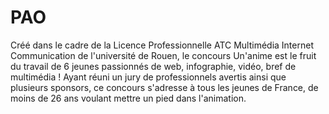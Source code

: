 # PAO #


Créé dans le cadre de la Licence Professionnelle ATC Multimédia Internet Communication de l'université de Rouen, le concours Un'anime est le fruit du travail de 6 jeunes passionnés de web, infographie, vidéo, bref de multimédia ! Ayant réuni un jury de professionnels avertis ainsi que plusieurs sponsors, ce concours s'adresse à tous les jeunes de France, de moins de 26 ans voulant mettre un pied dans l'animation.

